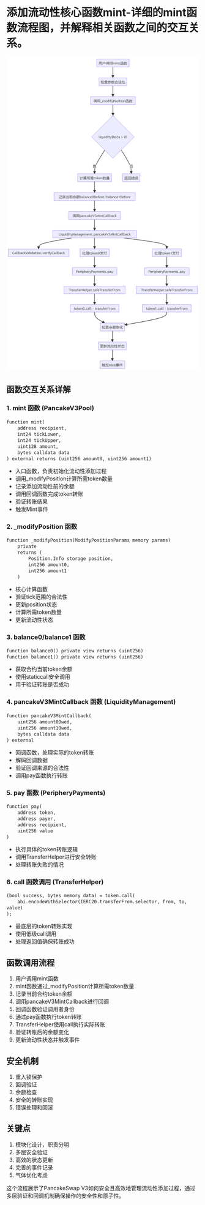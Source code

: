 # 添加流动性核心函数mint-详细的mint函数流程图，并解释相关函数之间的交互关系。

![添加流动性mint流程图](mint.png)


## 函数交互关系详解

### 1. mint 函数 (PancakeV3Pool)
```solidity
function mint(
    address recipient,
    int24 tickLower,
    int24 tickUpper,
    uint128 amount,
    bytes calldata data
) external returns (uint256 amount0, uint256 amount1)
```
- 入口函数，负责初始化流动性添加过程
- 调用_modifyPosition计算所需token数量
- 记录添加流动性前的余额
- 调用回调函数完成token转账
- 验证转账结果
- 触发Mint事件

### 2. _modifyPosition 函数
```solidity
function _modifyPosition(ModifyPositionParams memory params)
    private
    returns (
        Position.Info storage position,
        int256 amount0,
        int256 amount1
    )
```
- 核心计算函数
- 验证tick范围的合法性
- 更新position状态
- 计算所需token数量
- 更新流动性状态

### 3. balance0/balance1 函数
```solidity
function balance0() private view returns (uint256)
function balance1() private view returns (uint256)
```
- 获取合约当前token余额
- 使用staticcall安全调用
- 用于验证转账是否成功

### 4. pancakeV3MintCallback 函数 (LiquidityManagement)
```solidity
function pancakeV3MintCallback(
    uint256 amount0Owed,
    uint256 amount1Owed,
    bytes calldata data
) external
```
- 回调函数，处理实际的token转账
- 解码回调数据
- 验证回调来源的合法性
- 调用pay函数执行转账

### 5. pay 函数 (PeripheryPayments)
```solidity
function pay(
    address token,
    address payer,
    address recipient,
    uint256 value
)
```
- 执行具体的token转账逻辑
- 调用TransferHelper进行安全转账
- 处理转账失败的情况

### 6. call 函数调用 (TransferHelper)
```solidity
(bool success, bytes memory data) = token.call(
    abi.encodeWithSelector(IERC20.transferFrom.selector, from, to, value)
);
```
- 最底层的token转账实现
- 使用低级call调用
- 处理返回值确保转账成功

## 函数调用流程

1. 用户调用mint函数
2. mint函数通过_modifyPosition计算所需token数量
3. 记录当前合约token余额
4. 调用pancakeV3MintCallback进行回调
5. 回调函数验证调用者身份
6. 通过pay函数执行token转账
7. TransferHelper使用call执行实际转账
8. 验证转账后的余额变化
9. 更新流动性状态并触发事件

## 安全机制

1. 重入锁保护
2. 回调验证
3. 余额检查
4. 安全的转账实现
5. 错误处理和回滚

## 关键点

1. 模块化设计，职责分明
2. 多层安全验证
3. 高效的状态更新
4. 完善的事件记录
5. 气体优化考虑

这个流程展示了PancakeSwap V3如何安全且高效地管理流动性添加过程，通过多层验证和回调机制确保操作的安全性和原子性。
